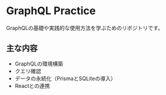 # GraphQL Practice

GraphQLの基礎や実践的な使用方法を学ぶためのリポジトリです。

## 主な内容

- GraphQLの環境構築
- クエリ確認
- データの永続化（PrismaとSQLiteの導入）
- Reactとの連携
